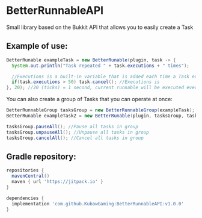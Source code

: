 # BetterRunnableAPI
Small library based on the Bukkit API that allows you to easily create a Task

## Example of use:

```java
BetterRunable exampleTask = new BetterRunable(plugin, task -> {
  System.out.println("Task repeated " + task.executions + " times");

  //Executions is a built-in variable that is added each time a Task executes
  if(task.executions > 50) task.cancel(); //Executions is
}, 20); //20 (ticks) = 1 second, current runnable will be executed every 1 second
```
You can also create a group of Tasks that you can operate at once:

```java
BetterRunnableGroup tasksGroup = new BetterRunnableGroup(exampleTask);
BetterRunable exampleTask2 = new BetterRunable(plugin, tasksGroup, task -> {}, 20); //You can add tasks to group in constructor

tasksGroup.pauseAll(); //Pause all tasks in group
tasksGroup.unpauseAll(); //Unpause all tasks in group
tasksGroup.cancelAll(); //Cancel all tasks in group
```

## Gradle repository:

```gradle
repositories {
  mavenCentral()
  maven { url 'https://jitpack.io' }
}

dependencies {
  implementation 'com.github.KubawGaming:BetterRunnableAPI:v1.0.0'
}
```
